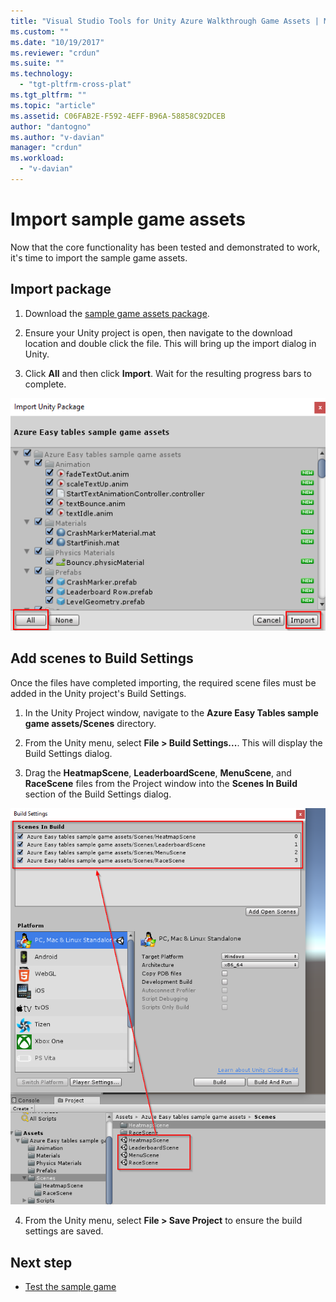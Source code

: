 ```yaml
---
title: "Visual Studio Tools for Unity Azure Walkthrough Game Assets | Microsoft Docs"
ms.custom: ""
ms.date: "10/19/2017"
ms.reviewer: "crdun"
ms.suite: ""
ms.technology: 
  - "tgt-pltfrm-cross-plat"
ms.tgt_pltfrm: ""
ms.topic: "article"
ms.assetid: C06FAB2E-F592-4EFF-B96A-58858C92DCEB
author: "dantogno"
ms.author: "v-davian"
manager: "crdun"
ms.workload: 
  - "v-davian"
---
```


# Import sample game assets

Now that the core functionality has been tested and demonstrated to work, it's time to import the sample game assets.

## Import package

1. Download the [sample game assets package](https://github.com/dantogno/UnityAzureSample/blob/master/Azure%20Easy%20tables%20sample%20game%20assets.unitypackage).

2. Ensure your Unity project is open, then navigate to the download location and double click the file. This will bring up the import dialog in Unity.

3. Click **All** and then click **Import**. Wait for the resulting progress bars to complete.

  ![Import package](media/vstu_azure-import-sample-assets-image1.png)

## Add scenes to Build Settings

Once the files have completed importing, the required scene files must be added in the Unity project's Build Settings.

1. In the Unity Project window, navigate to the **Azure Easy Tables sample game assets/Scenes** directory.

2. From the Unity menu, select **File > Build Settings...**. This will display the Build Settings dialog.

3. Drag the **HeatmapScene**, **LeaderboardScene**, **MenuScene**, and **RaceScene** files from the Project window into the **Scenes In Build** section of the Build Settings dialog.

  ![Import package](media/vstu_azure-import-sample-assets-image2.png)

4. From the Unity menu, select **File > Save Project** to ensure the build settings are saved.

## Next step

* [Test the sample game](visual-studio-tools-for-unity-azure-game.md)